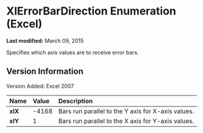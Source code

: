 
# XlErrorBarDirection Enumeration (Excel)

 **Last modified:** March 09, 2015

Specifies which axis values are to receive error bars.

## Version Information

Version Added: Excel 2007 



|**Name**|**Value**|**Description**|
|:-----|:-----|:-----|
| **xlX**|-4168|Bars run parallel to the Y axis for X-axis values.|
| **xlY**|1|Bars run parallel to the X axis for Y-axis values.|

